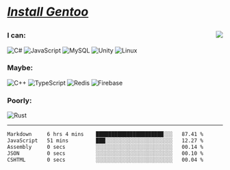 
<div align="left" style=""> <!--td installgentoo-->

<h1 style="border: none;">
  
 [*Install Gentoo*](https://wiki.gentoo.org/wiki/Handbook:Main_Page)
</h1>


<img align="right" src="https://github-readme-stats.vercel.app/api/top-langs/?username=notdevblue&layout=compact&theme=dark">

### I can:
![C#](https://img.shields.io/badge/c%23-%23239120.svg?style=Flat-square&logo=c-sharp&logoColor=white) ![JavaScript](https://img.shields.io/badge/javascript-%23323330.svg?style=Flat-square&logo=javascript&logoColor=%23F7DF1E) ![MySQL](https://img.shields.io/badge/mysql-%2300f.svg?style=Flat-square&logo=mysql&logoColor=white) ![Unity](https://img.shields.io/badge/unity-%23000000.svg?style=Flat-square&logo=unity&logoColor=white) ![Linux](https://img.shields.io/badge/Linux-FCC624?style=Flat-square&logo=linux&logoColor=black)

### Maybe:
![C++](https://img.shields.io/badge/c++-%2300599C.svg?style=Flat-square&logo=c%2B%2B&logoColor=white) ![TypeScript](https://img.shields.io/badge/typescript-%23007ACC.svg?style=Flat-square&logo=typescript&logoColor=white) ![Redis](https://img.shields.io/badge/redis-%23DD0031.svg?style=Flat-square&logo=redis&logoColor=white) ![Firebase](https://img.shields.io/badge/Firebase-039BE5?style=Flat-square&logo=Firebase&logoColor=white) 

### Poorly:
![Rust](https://img.shields.io/badge/rust-%23000000.svg?style=Flat-square&logo=rust&logoColor=white) 

  
</div> <!--td installgentoo-->

---

<!--START_SECTION:waka-->

```txt
Markdown     6 hrs 4 mins    ██████████████████████░░░   87.41 %
JavaScript   51 mins         ███░░░░░░░░░░░░░░░░░░░░░░   12.27 %
Assembly     0 secs          ░░░░░░░░░░░░░░░░░░░░░░░░░   00.14 %
JSON         0 secs          ░░░░░░░░░░░░░░░░░░░░░░░░░   00.10 %
CSHTML       0 secs          ░░░░░░░░░░░░░░░░░░░░░░░░░   00.04 %
```

<!--END_SECTION:waka-->
